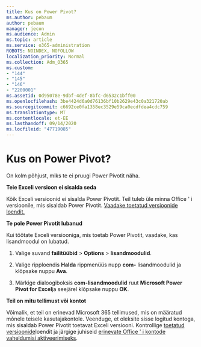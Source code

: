 ```yaml
---
title: Kus on Power Pivot?
ms.author: pebaum
author: pebaum
manager: jecon
ms.audience: Admin
ms.topic: article
ms.service: o365-administration
ROBOTS: NOINDEX, NOFOLLOW
localization_priority: Normal
ms.collection: Adm_O365
ms.custom:
- "144"
- "145"
- "146"
- "2200001"
ms.assetid: 0d95078e-9dbf-4def-8bfc-d6532c1bff00
ms.openlocfilehash: 3be4424d6a0d76136bf10b2629e43c0a321720ab
ms.sourcegitcommit: c6692ce0fa1358ec3529e59ca0ecdfdea4cdc759
ms.translationtype: MT
ms.contentlocale: et-EE
ms.lasthandoff: 09/14/2020
ms.locfileid: "47719085"
---
```

# <a name="where-is-power-pivot"></a>Kus on Power Pivot?

On kolm põhjust, miks te ei pruugi Power Pivotit näha.
  
**Teie Exceli versioon ei sisalda seda**
  
Kõik Exceli versioonid ei sisalda Power Pivotit. Teil tuleb üle minna Office ' i versioonile, mis sisaldab Power Pivotit. [Vaadake toetatud versioonide loendit.](https://support.office.com/article/aa64e217-4b6e-410b-8337-20b87e1c2a4b.aspx)
  
**Te pole Power Pivotit lubanud**
  
Kui töötate Exceli versiooniga, mis toetab Power Pivotit, vaadake, kas lisandmoodul on lubatud.
  
1. Valige suvand **failitüübid** \> **Options** \> **lisandmoodulid**.

2. Valige ripploendis **Halda** rippmenüüs nupp **com-** lisandmoodulid ja klõpsake nuppu **Ava**.

3. Märkige dialoogiboksis **com-lisandmoodulid** ruut **Microsoft Power Pivot for Excel**ja seejärel klõpsake nuppu **OK**.

**Teil on mitu tellimust või kontot**
  
Võimalik, et teil on erinevad Microsoft 365 tellimused, mis on määratud mõnele teisele kasutajakontole. Veenduge, et oleksite sisse logitud kontoga, mis sisaldab Power Pivotit toetavat Exceli versiooni. Kontrollige [toetatud versioonide](https://support.office.com/article/aa64e217-4b6e-410b-8337-20b87e1c2a4b.aspx)loendit ja järgige juhiseid [erinevate Office ' i kontode vaheldumisi aktiveerimiseks](https://support.office.com/article/b9582171-fd1f-4284-9846-bdd72bb28426.aspx#BKMK_WebSwitchAccounts).
